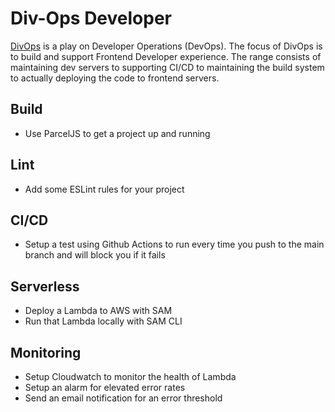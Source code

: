 # Div-Ops Developer

[DivOps](https://www.jonathancreamer.com/announcing-div-ops/) is a play on Developer Operations (DevOps). The focus of DivOps is to build and support Frontend Developer experience. The range consists of maintaining dev servers to supporting CI/CD to maintaining the build system to actually deploying the code to frontend servers.

## Build

- Use ParcelJS to get a project up and running

## Lint

- Add some ESLint rules for your project

## CI/CD

- Setup a test using Github Actions to run every time you push to the main branch and will block you if it fails

## Serverless

- Deploy a Lambda to AWS with SAM
- Run that Lambda locally with SAM CLI

## Monitoring

- Setup Cloudwatch to monitor the health of Lambda
- Setup an alarm for elevated error rates
- Send an email notification for an error threshold
